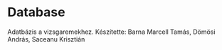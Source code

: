# Database
Adatbázis a vizsgaremekhez.
Készítette: Barna Marcell Tamás, Dömösi András, Saceanu Krisztián
